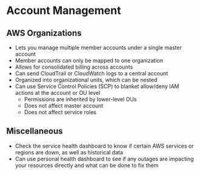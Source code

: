 # Account Management

## AWS Organizations

* Lets you manage multiple member accounts under a single master account
* Member accounts can only be mapped to one organization
* Allows for consolidated billing across accounts
* Can send CloudTrail or CloudWatch logs to a central account
* Organized into organizational units, which can be nested
* Can use Service Control Policies (SCP) to blanket allow/deny IAM actions at the account or OU level
  * Permissions are inherited by lower-level OUs
  * Does not affect master account
  * Does not affect service roles

## Miscellaneous

* Check the service health dashboard to know if certain AWS services or regions are down, as well as historical data
* Can use personal health dashboard to see if any outages are impacting your resources directly and what can be done to fix them